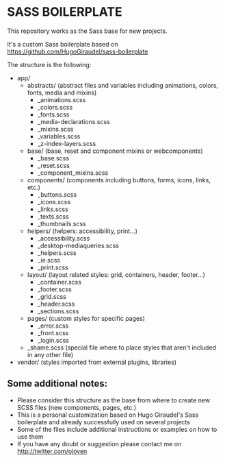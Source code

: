 SASS BOILERPLATE
===============================

This repository works as the Sass base for new projects.

It's a custom Sass boilerplate based on https://github.com/HugoGiraudel/sass-boilerplate

The structure is the following:
* app/
	* abstracts/ (abstract files and variables including animations, colors, fonts, media and mixins)
		* _animations.scss
		* _colors.scss
		* _fonts.scss
		* _media-declarations.scss
		* _mixins.scss
		* _variables.scss
		* _z-index-layers.scss
	* base/ (base, reset and component mixins or webcomponents)
		* _base.scss
		* _reset.scss
		* _component_mixins.scss
	* components/ (components including buttons, forms, icons, links, etc.)
		* _buttons.scss
		* _icons.scss
		* _links.scss
		* _texts.scss
		* _thumbnails.scss
	* helpers/ (helpers: accessibility, print...)
		* _accessibility.scss
		* _desktop-mediaqueries.scss
		* _helpers.scss
		* _ie.scss
		* _print.scss
	* layout/ (layout related styles: grid, containers, header, footer...)
		* _container.scss
		* _footer.scss
		* _grid.scss
		* _header.scss
		* _sections.scss
	* pages/ (custom styles for specific pages)
		* _error.scss
		* _front.scss
		* _login.scss
	* _shame.scss (special file where to place styles that aren't included in any other file)
* vendor/ (styles imported from external plugins, libraries)


Some additional notes:
---------------------------
* Please consider this structure as the base from where to create new SCSS files (new components, pages, etc.)
* This is a personal customization based on Hugo Giraudel's Sass boilerplate and already successfully used on several projects
* Some of the files include additional instructions or examples on how to use them
* If you have any doubt or suggestion please contact me on http://twitter.com/ojoven
